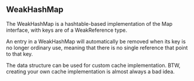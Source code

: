 ## WeakHashMap
The WeakHashMap is a hashtable-based implementation of the Map interface, with keys are of a WeakReference type.

An entry in a WeakHashMap will automatically be removed when its key is no longer ordinary use, meaning that there is no single reference that point to that key. 

The data structure can be used for custom cache implementation. BTW, creating your own cache implementation is almost always a bad idea.
